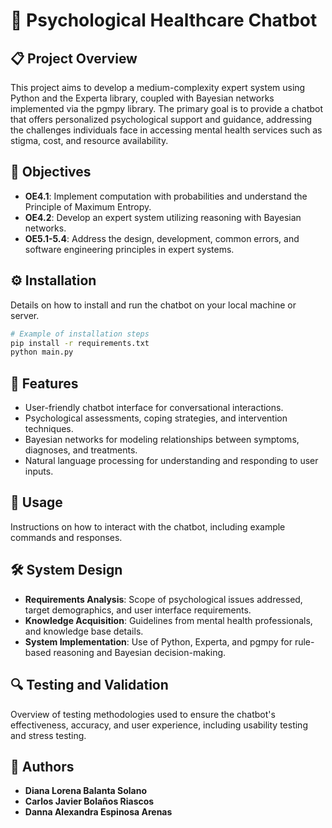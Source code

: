 # 🤖 Psychological Healthcare Chatbot

## 📋 Project Overview

This project aims to develop a medium-complexity expert system using Python and the Experta library, coupled with Bayesian networks implemented via the pgmpy library. The primary goal is to provide a chatbot that offers personalized psychological support and guidance, addressing the challenges individuals face in accessing mental health services such as stigma, cost, and resource availability.

## 🎯 Objectives

- **OE4.1**: Implement computation with probabilities and understand the Principle of Maximum Entropy.
- **OE4.2**: Develop an expert system utilizing reasoning with Bayesian networks.
- **OE5.1-5.4**: Address the design, development, common errors, and software engineering principles in expert systems.

## ⚙️ Installation

Details on how to install and run the chatbot on your local machine or server.

```bash
# Example of installation steps
pip install -r requirements.txt
python main.py
```

## 🌟 Features

- User-friendly chatbot interface for conversational interactions.
- Psychological assessments, coping strategies, and intervention techniques.
- Bayesian networks for modeling relationships between symptoms, diagnoses, and treatments.
- Natural language processing for understanding and responding to user inputs.

## 🚀 Usage

Instructions on how to interact with the chatbot, including example commands and responses.

## 🛠️ System Design

- **Requirements Analysis**: Scope of psychological issues addressed, target demographics, and user interface requirements.
- **Knowledge Acquisition**: Guidelines from mental health professionals, and knowledge base details.
- **System Implementation**: Use of Python, Experta, and pgmpy for rule-based reasoning and Bayesian decision-making.

## 🔍 Testing and Validation

Overview of testing methodologies used to ensure the chatbot's effectiveness, accuracy, and user experience, including usability testing and stress testing.


## 👥 Authors

- **Diana Lorena Balanta Solano**
- **Carlos Javier Bolaños Riascos**
- **Danna Alexandra Espinosa Arenas**
